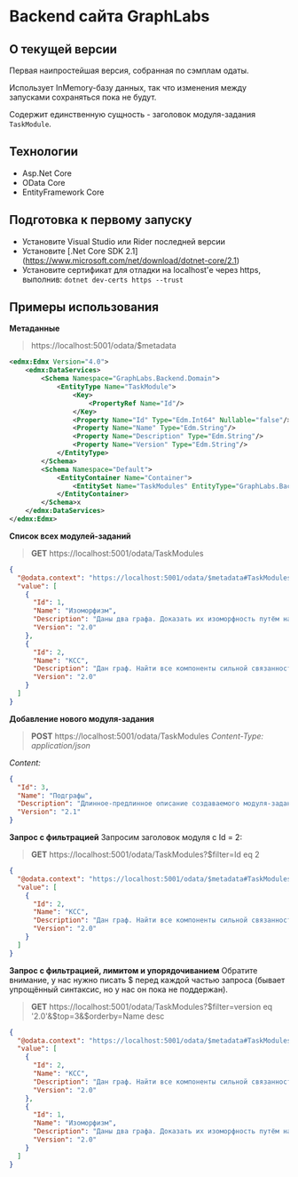 # Backend сайта GraphLabs

## О текущей версии
Первая наипростейшая версия, собранная по сэмплам одаты.

Использует InMemory-базу данных, так что изменения между запусками сохраняться пока не будут.

Содержит единственную сущность - заголовок модуля-задания `TaskModule`.

## Технологии
* Asp.Net Core
* OData Core
* EntityFramework Core

## Подготовка к первому запуску
* Установите Visual Studio или Rider последней версии
* Установите [.Net Core SDK 2.1] (https://www.microsoft.com/net/download/dotnet-core/2.1)
* Установите сертификат для отладки на localhost'е через https, выполнив:
`dotnet dev-certs https --trust`

## Примеры использования
**Метаданные**
> https://localhost:5001/odata/$metadata

```xml
<edmx:Edmx Version="4.0">
    <edmx:DataServices>
        <Schema Namespace="GraphLabs.Backend.Domain">
            <EntityType Name="TaskModule">
                <Key>
                    <PropertyRef Name="Id"/>
                </Key>
                <Property Name="Id" Type="Edm.Int64" Nullable="false"/>
                <Property Name="Name" Type="Edm.String"/>
                <Property Name="Description" Type="Edm.String"/>
                <Property Name="Version" Type="Edm.String"/>
            </EntityType>
        </Schema>
        <Schema Namespace="Default">
            <EntityContainer Name="Container">
                <EntitySet Name="TaskModules" EntityType="GraphLabs.Backend.Domain.TaskModule"/>
            </EntityContainer>
        </Schema>x
    </edmx:DataServices>
</edmx:Edmx>
```

**Список всех модулей-заданий**
> **GET** https://localhost:5001/odata/TaskModules

```json
{
  "@odata.context": "https://localhost:5001/odata/$metadata#TaskModules",
  "value": [
    {
      "Id": 1,
      "Name": "Изоморфизм",
      "Description": "Даны два графа. Доказать их изоморфность путём наложения вершин одного графа на вершины другого, или обосновать, почему это невозможно.",
      "Version": "2.0"
    },
    {
      "Id": 2,
      "Name": "КСС",
      "Description": "Дан граф. Найти все компоненты сильной связанности.",
      "Version": "2.0"
    }
  ]
}
```

**Добавление нового модуля-задания**
> **POST** https://localhost:5001/odata/TaskModules
_Content-Type: application/json_

_Content:_
```json
{
  "Id": 3,
  "Name": "Подграфы",
  "Description": "Длинное-предлинное описание создаваемого модуля-задания.",
  "Version": "2.1"
}
```

**Запрос с фильтрацией**
Запросим заголовок модуля с Id = 2:
> **GET** https://localhost:5001/odata/TaskModules?$filter=Id eq 2
```json
{
  "@odata.context": "https://localhost:5001/odata/$metadata#TaskModules",
  "value": [
    {
      "Id": 2,
      "Name": "КСС",
      "Description": "Дан граф. Найти все компоненты сильной связанности.",
      "Version": "2.0"
    }
  ]
}
```

**Запрос с фильтрацией, лимитом и упорядочиванием**
Обратите внимание, у нас нужно писать $ перед каждой частью запроса (бывает упрощённый синтаксис, но у нас он пока не поддержан).
> **GET** https://localhost:5001/odata/TaskModules?$filter=version eq '2.0'&$top=3&$orderby=Name desc
```json
{
  "@odata.context": "https://localhost:5001/odata/$metadata#TaskModules",
  "value": [
    {
      "Id": 2,
      "Name": "КСС",
      "Description": "Дан граф. Найти все компоненты сильной связанности.",
      "Version": "2.0"
    },
    {
      "Id": 1,
      "Name": "Изоморфизм",
      "Description": "Даны два графа. Доказать их изоморфность путём наложения вершин одного графа на вершины другого, или обосновать, почему это невозможно.",
      "Version": "2.0"
    }
  ]
}
```
